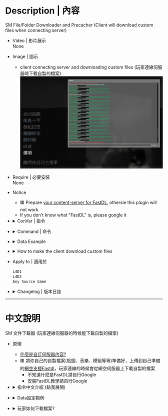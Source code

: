 # Description | 內容
SM File/Folder Downloader and Precacher
(Client will download custom files when connecting server)

* Video | 影片展示
<br/>None

* Image | 圖示
	* client connecting server and downloading custom files (玩家連線伺服器時下載自製的檔案)
	<br/>![sm_downloader_image](image/sm_downloader_image.jpg)

* Require | 必要安裝
<br/>None

* Notice
	* 🟥 Prepare [your content-server for FastDL](https://developer.valvesoftware.com/wiki/FastDL), othersie this plugin will not work
	* If you don't know what "FastDL" is, please google it

* <details><summary>ConVar | 指令</summary>

	* cfg/sourcemod/map-decals.cfg
		```php
		// 0=Plugin off, 1=Plugin on.
		sm_downloader_enabled "1"

		// If 1, Enable normal downloader file (Download & Precache)
		sm_downloader_normal_enable "1"

		// If 1, Enable simple downloader file. (Download Only No Precache)
		sm_downloader_simple_enable "0"

		// (Download & Precache) Full path of the normal downloader configuration to load. 
		// IE: configs/sm_downloader/downloads_normal.ini
		sm_downloader_normal_config "configs/sm_downloader/downloads_normal.ini"

		// (Download Only No Precache) Full path of the simple downloader configuration to load. 
		// IE: configs/sm_downloader/downloads_simple.ini
		sm_downloader_simple_config "configs/sm_downloader/downloads_simple.ini"
		```
</details>

* <details><summary>Command | 命令</summary>

	None
</details>

* <details><summary>Data Example</summary>

	* [configs/sm_downloader/downloads_normal.ini](addons/sourcemod/configs/sm_downloader/downloads_normal.ini), this is normal downloader configuration
		> Click [here](addons/sourcemod/configs/sm_downloader/downloads_normal_example(範例).ini) to view example

	* [configs/sm_downloader/downloads_simple.ini](addons/sourcemod/configs/sm_downloader/downloads_simple.ini), this is simple downloader configuration (Download Only No Precache)
		> Click [here](addons/sourcemod/configs/sm_downloader/downloads_simple_example(範例).ini) to view example

	> __Note__ If you don't know which file should use, just enable and use **normal downloader configuration**
</details>

* <details><summary>How to make the client download custom files</summary>

	1. Preparation of custom files
		* Prepare your custom files.
		* Put them in your server folder
			* If L4D1, ```Left 4 Dead Dedicated Server/left4dead```
			* If L4D2, ```Left 4 Dead 2 Dedicated Server/left4dead2```
		* Add the path of each files to the downloader configuration ```addons/sourcemod/configs/sm_downloader/downloads_normal.ini``` or ```addons/sourcemod/configs/sm_downloader/downloads_simple.ini```. 
			* If L4D1, the path has to be put relative to the "left4dead" folder, and with the file extension.
			* If L4D2, the path has to be put relative to the "left4dead2" folder, and with the file extension.
		* Prepare [your content-server for FastDL](https://developer.valvesoftware.com/wiki/FastDL), if you don't know what "FastDL" is, please google it
		* Allow HTTP(Port 80), not HTTPPS

	2. Setup server to work with downloadable content
		* Write down in your ```cfg/server.cfg```:
			* If you are L4D1
				```php
				sm_cvar sv_allowdownload "1"
				sm_cvar sv_downloadurl "http://your-content-server.com/left4dead/"
				```
			* If you are L4D2
				```php
				sm_cvar sv_allowdownload "1"
				sm_cvar sv_downloadurl "http://your-content-server.com/left4dead2/"	
				```
		<br/>![sm_downloader_1](image/sm_downloader_1.jpg)

	3. Uploading files to server.
		* Upload all your custom files to content-server
			* If you are L4D1, ```your-content-server.com/left4dead/```
			* If you are L4D2, ```your-content-server.com/left4dead2/```
		<br/>![sm_downloader_2](image/sm_downloader_2.jpg)

		* Upload all your custom files to your dedicated server
			* If you are L4D1, ```Left 4 Dead Dedicated Server/left4dead```
			* If you are L4D2, ```Left 4 Dead 2 Dedicated Server/left4dead2```
		<br/>![sm_downloader_3](image/sm_downloader_3.jpg)

	4. Start the server and test
		* Launch your game, Options-> Multiplayer -> CUSTOM SERVER CONTENT -> Allow All
		<br/>![sm_downloader_0](image/sm_downloader_0.jpg)
		* Connect to server. 
		* Open console to see if the game is downloading custom files
			* Note: It does not display in l4d1
		<br/>![sm_downloader_4](image/sm_downloader_4.jpg)
		* Browse your game folder, check if files are there, done.
		<br/>![sm_downloader_5](image/sm_downloader_5.jpg)
</details>

* Apply to | 適用於
	```
	L4D1
	L4D2
	Any Source Game
	```

* <details><summary>Changelog | 版本日誌</summary>

	* v2.2 (2024-11-21)
		* Fix downloads_normal.ini not working

	* v2.1 (2024-10-28)
		* Update cvars
		* Rename downloader configuration file

	* v2.0 (2023-12-6)
		* Fixed not downloading custom files on the first map after server startup 
		
	* v1.9 (2023-9-27)
		* Fixed custom sound not Precache

	* v1.8 (2023-5-4)
		* Fixed custom spray blocked and fail to download

	* v1.7 (2022-11-16)
		* Remake Code
		* Auto-generate cfg

	* v1.4
		* [original plugin by berni](https://forums.alliedmods.net/showthread.php?t=69502)
</details>

- - - -
# 中文說明
SM 文件下載器 (玩家連線伺服器的時候能下載自製的檔案)

* 原理
	* [什麼是自訂伺服器內容?](https://github.com/fbef0102/Game-Private_Plugin/tree/main/Tutorial_%E6%95%99%E5%AD%B8%E5%8D%80/Chinese_%E7%B9%81%E9%AB%94%E4%B8%AD%E6%96%87/Game#%E4%B8%8B%E8%BC%89%E8%87%AA%E8%A8%82%E4%BC%BA%E6%9C%8D%E5%99%A8%E5%85%A7%E5%AE%B9)
	* 🟥 將你自己的自製檔案(貼圖、音樂、模組等等)準備好，上傳到自己準備的[網空支援Fastdl](https://developer.valvesoftware.com/wiki/Zh/FastDL)，玩家連線的時候會從網空伺服器上下載自製的檔案
		* 不知道什麼是FastDL請自行Google
		* 安裝FastDL教學請自行Google

* <details><summary>指令中文介紹 (點我展開)</summary>

	* cfg/sourcemod/map-decals.cfg
		```php
		// 0=關閉插件, 1=啟動插件
		sm_downloader_enabled "1"

		// 為1時，啟用正常版的檔案下載設定文件 (下載並緩存)
		sm_downloader_normal_enable "1"

		//  為1時，啟用簡單版的檔案下載設定文件 (只下載不預緩存)
		sm_downloader_simple_enable "0"

		// (下載並緩存) 設定正常版下載的文件檔案路徑
		// IE: configs/sm_downloader/downloads_normal.ini
		sm_downloader_normal_config "configs/sm_downloader/downloads_normal.ini"

		// (只下載不預緩存) 設定簡單版下載的文件檔案路徑
		// IE: configs/sm_downloader/downloads_simple.ini
		sm_downloader_simple_config "configs/sm_downloader/downloads_simple.ini"
		```
</details>

* <details><summary>Data設定範例</summary>

	* [configs/sm_downloader/downloads_normal.ini](addons/ourcemod/configs/sm_downloader/downloads_normal.ini), 這是正常版的檔案下載設定文件 (下載並緩存)
		> 點擊[這裡](addons/sourcemod/configs/sm_downloader/downloads_normal_example(範例).ini)查看範例

	* [configs/sm_downloader/downloads_simple.ini](addons/sourcemod/configs/sm_downloader/downloads_simple.ini), 這是簡單版的檔案下載設定文件 (只下載不預緩存)
		> 點擊[這裡](addons/sourcemod/configs/sm_downloader/downloads_simple_example(範例).ini)查看範例

	> __Note__ 如果你不知道這兩設定文件有捨差別, 建議你一律使用正常版的檔案下載設定文件(下載並緩存)
</details>

* <details><summary>玩家如何下載檔案?</summary>

	1. 準備你的自製檔案
		* 準備好你的所有自製檔案(貼圖、音樂、模組等等)
		* 文件名
			* 確保沒有文件有空格或特殊字符，如“長破折號”(–) 等。
			* 不能有中文
		* 將它們放在伺服器資料夾中
			* 如果你是 L4D1，```Left 4 Dead Dedicated Server/left4dead```
			* 如果你是 L4D2，```Left 4 Dead 2 Dedicated Server/left4dead2```
		* 將每個檔案的路徑添加到檔案下載設定文件```addons/sourcemod/configs/sm_downloader/downloads_normal.ini```或```addons/sourcemod/configs/sm_downloader/downloads_simple.ini```。
			* 如果你是 L4D1，路徑必須相對於"left4dead" 資料夾，必須要寫上副檔名。
			* 如果你是 L4D2，路徑必須相對於"left4dead2" 資料夾，必須要寫上副檔名。
		* 準備好[你的網空並可以支援FastDL](https://developer.valvesoftware.com/wiki/Zh/FastDL), 不知道什麼是FastDL請自行Google
		
	2. 設置伺服器以處理可下載的內容
		* 寫入以下內容到cfg/server.cfg
			* 如果你是 L4D1
				```php
				sm_cvar sv_allowdownload "1"
				sm_cvar sv_downloadurl "http://your-content-server.com/left4dead/"
				```
			* 如果你是 L4D2
				```php
				sm_cvar sv_allowdownload "1"
				sm_cvar sv_downloadurl "http://your-content-server.com/left4dead2/"	
				```
		<br/>![sm_downloader_1](image/sm_downloader_1.jpg)

	3. 上傳文件到伺服器
		* 所有自製的檔案上傳到網空伺服器。
			* 如果你是 L4D1，```your-content-server.com/left4dead/```
			* 如果你是 L4D2，```your-content-server.com/left4dead2/```
		<br/>![sm_downloader_2](image/sm_downloader_2.jpg)

		* 所有自製的檔案複製到您的遊戲伺服器資料夾上。
			* 如果你是 L4D1，```Left 4 Dead Dedicated Server/left4dead```
			* 如果你是 L4D2，```Left 4 Dead 2 Dedicated Server/left4dead2```
		<br/>![sm_downloader_3](image/sm_downloader_3.jpg)
		
	4. 啟動伺服器並測試
		* 打開你的遊戲，選項->多人連線->自訂伺服器內容->全部允許
		<br/>![zho/sm_downloader_0](image/zho/sm_downloader_0.jpg)
		* 連線到伺服器
		* 打開控制台查看是否下載自製的檔案 (此處圖片顯示正在下載音樂)
			* 註: L4D1 不會顯示
		<br/>![sm_downloader_4](image/sm_downloader_4.jpg)
		* 再去你的遊戲資料夾查看檔案是否已經下載 
		<br/>![sm_downloader_5](image/sm_downloader_5.jpg)
</details>